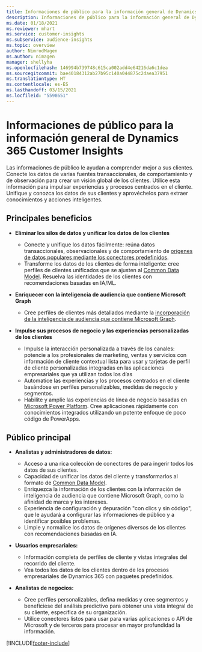 ```yaml
---
title: Informaciones de público para la información general de Dynamics 365 Customer Insights
description: Informaciones de público para la información general de Dynamics 365 Customer Insights.
ms.date: 01/18/2021
ms.reviewer: mhart
ms.service: customer-insights
ms.subservice: audience-insights
ms.topic: overview
author: NimrodMagen
ms.author: nimagen
manager: shellyha
ms.openlocfilehash: 146994b739748c615ca002add4e64216da6c1dea
ms.sourcegitcommit: bae40184312ab27b95c140a044875c2daea37951
ms.translationtype: HT
ms.contentlocale: es-ES
ms.lasthandoff: 03/15/2021
ms.locfileid: "5598651"
---
```

# <a name="audience-insights-for-dynamics-365-customer-insights-overview"></a>Informaciones de público para la información general de Dynamics 365 Customer Insights

Las informaciones de público le ayudan a comprender mejor a sus clientes. Conecte los datos de varias fuentes transaccionales, de comportamiento y de observación para crear un visión global de los clientes. Utilice esta información para impulsar experiencias y procesos centrados en el cliente. Unifique y conozca los datos de sus clientes y aprovéchelos para extraer conocimientos y acciones inteligentes.

## <a name="main-benefits"></a>Principales beneficios 

- **Eliminar los silos de datos y unificar los datos de los clientes**

  - Conecte y unifique los datos fácilmente: reúna datos transaccionales, observacionales y de comportamiento de [orígenes de datos populares mediante los conectores predefinidos](data-sources.md).
  - Transforme los datos de los clientes de forma inteligente: cree perfiles de clientes unificados que se ajusten al [Common Data Model](/common-data-model/). Resuelva las identidades de los clientes con recomendaciones basadas en IA/ML.

- **Enriquecer con la inteligencia de audiencia que contiene Microsoft Graph**

  - Cree perfiles de clientes más detallados mediante la [incorporación de la inteligencia de audiencia que contiene Microsoft Graph](enrichment-microsoft-graph.md).  

- **Impulse sus procesos de negocio y las experiencias personalizadas de los clientes**

  - Impulse la interacción personalizada a través de los canales: potencie a los profesionales de marketing, ventas y servicios con información de cliente contextual lista para usar y tarjetas de perfil de cliente personalizadas integradas en las aplicaciones empresariales que ya utilizan todos los días
  - Automatice las experiencias y los procesos centrados en el cliente basándose en perfiles personalizables, medidas de negocio y segmentos.
  - Habilite y amplíe las experiencias de línea de negocio basadas en [Microsoft Power Platform](https://powerplatform.microsoft.com/). Cree aplicaciones rápidamente con conocimientos integrados utilizando un potente enfoque de poco código de PowerApps.  

## <a name="key-audiences"></a>Público principal

- **Analistas y administradores de datos:**

  - Acceso a una rica colección de conectores de para ingerir todos los datos de sus clientes.
  - Capacidad de unificar los datos del cliente y transformarlos al formato de [Common Data Model](/common-data-model/).
  - Enriquezca la información de los clientes con la información de inteligencia de audiencia que contiene Microsoft Graph, como la afinidad de marca y los intereses.
  - Experiencia de configuración y depuración "con clics y sin código", que le ayudará a configurar las informaciones de público y a identificar posibles problemas.
  - Limpie y normalice los datos de orígenes diversos de los clientes con recomendaciones basadas en IA.  

- **Usuarios empresariales:**

  - Información completa de perfiles de cliente y vistas integrales del recorrido del cliente.
  - Vea todos los datos de los clientes dentro de los procesos empresariales de Dynamics 365 con paquetes predefinidos.

- **Analistas de negocios:**

  - Cree perfiles personalizables, defina medidas y cree segmentos y benefíciese del análisis predictivo para obtener una vista integral de su cliente, específica de su organización.  
  - Utilice conectores listos para usar para varias aplicaciones o API de Microsoft y de terceros para procesar en mayor profundidad la información.


[!INCLUDE[footer-include](../includes/footer-banner.md)]